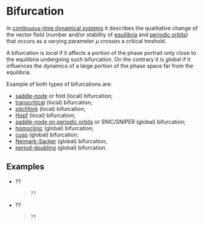 # Bifurcation
In [continuous-time dynamical systems](ContinuousTimeSystem.md) it describes the qualitative change of the vector field (number and/or stability of [equilibria](Equilibrium.md) and [periodic orbits](PeriodicOrbit.md)) that occurs as a varying parameter $\mu$ crosses a critical treshold.

A bifurcation is _local_ if it affects a portion of the phase portrait only close to the equilibria undergoing such bifurcation. On the contrary it is _global_ if it influences the dynamics of a large portion of the phase space far from the equilibria.

Example of both types of bifurcations are:
* [saddle-node](SaddleNodeBifurcation.md) or fold (local) bifurcation;
* [transcritical](TranscriticalBifurcation.md) (local) bifurcation;
* [pitchfork](PitchforkBifurcation.md) (local) bifurcation;
* [Hopf](HopfBifurcation.md) (local) bifurcation;
* [saddle-node on periodic orbits](SaddleNodePeriodicOrbit.md) or SNIC/SNIPER (global) bifurcation;
* [homoclinic](HomoclinicBifurcation.md) (global) bifurcation;
* [cusp](CuspBifurcation.md) (global) bifurcation;
* [Neimark-Sacker](NeimarkSackerBifurcation.md) (global) bifurcation;
* [period-doubling](PeriodDoublingBifurcation.md) (global) bifurcation.

## Examples
* ??
  > ??

* ??
  > ??
